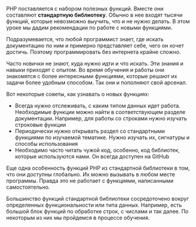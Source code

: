 PHP поставляется с набором полезных функций. Вместе они составляют **стандартную библиотеку**. Обычно в нее входят тысячи функций, которые невозможно выучить, что и не нужно делать. В этом уроке мы дадим рекомендации по работе с новыми функциями.

Подразумевается, что любой программист знает, где искать документацию по ним и примерно представляет себе, чего он хочет достичь. Поэтому программировать без интернета крайне сложно.

Часто новички не знают, куда нужно идти и что искать. Эти знания и навыки приходят с опытом. Во время обучения и работы они знакомятся с более интересными функциями, которые решают их задачи более удобным способом. Так они и пополняют свой арсенал.

Вот некоторые советы, как узнавать о новых функциях:

* Всегда нужно отслеживать, с каким типом данных идет работа. Необходимые функции можно найти в соответствующем разделе документации. Например, для работы со строками нужно изучать строковые функции
* Периодически нужно открывать раздел со стандартными функциями по изучаемой тематике. Нужно изучать их, сигнатуры и способы использования
* Необходимо часто читать чужой код, особенно, код библиотек, которые используются нами. Он всегда доступен на GitHub

Еще одна особенность функций PHP из стандартной библиотеки в том, что они доступны глобально. Их можно вызывать в любом месте программы. Правда это не работает с функциями, написанными самостоятельно.

Большинство функций стандартной библиотеки сосредоточено вокруг определенных функциональности или типа данных. Например, есть большой блок функций по обработке строк, с числами и так далее. По некоторым из них мы пройдемся в процессе обучения.
